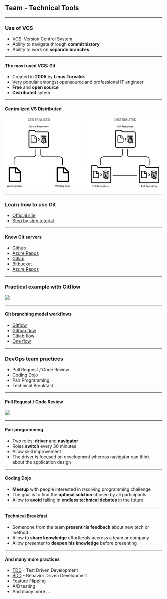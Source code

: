 ## Team - Technical Tools

----

### Use of VCS

* VCS: Version Control System
* Ability to navigate through **commit history**
* Ability to work on **separate branches**

----

#### The most used VCS: Git

* Created in **2005** by **Linus Torvalds**
* Very popular amongst opensource and professional IT engineer
* **Free** and **open source**
* **Distributed** sytem

----

#### Centralized VS Distributed

<img src="images/vcs-centralized-vs-distributed.ppm" style="background:none; border:none; box-shadow:none;"/>

----

### Learn how to use Git

* [Official site](https://git-scm.com/book/en/v2)
* [Step by step tutorial](https://www.atlassian.com/git/tutorials/what-is-git)

----

#### Know Git servers

* [Github](https://github.com/)
* [Azure Repos](https://azure.microsoft.com/fr-fr/services/devops/repos/)
* [Gitlab](https://about.gitlab.com/)
* [Bitbucket](https://bitbucket.org)
* [Azure Repos](https://azure.microsoft.com/en-us/services/devops/repos/)

----

### Practical example with Gitflow
<img src="images/gitflow.png" style="background:none; border:none; box-shadow:none;"/>

----

#### Git branching model workflows

* [Gitflow](https://nvie.com/posts/a-successful-git-branching-model/)
* [Github flow](https://guides.github.com/introduction/flow/)
* [Gitlab flow](https://docs.gitlab.com/ee/workflow/gitlab_flow.html)
* [One flow](http://endoflineblog.com/oneflow-a-git-branching-model-and-workflow)

----

### DevOps team practices

* Pull Request / Code Review
* Coding Dojo
* Pair Programming
* Technical Breakfast

----

#### Pull Request / Code Review
<img src="images/pull-request.png" style="background:none; border:none; box-shadow:none;"/>

----

#### Pair programming

* Two roles: **driver** and **navigator**
* Roles **switch** every 30 minutes
* Allow skill improvement
* The driver is focused on development whereas navigator can think about the application design

----

#### Coding Dojo

* **Meetup** with people interested in resolving programming challenge
* The goal is to find the **optimal solution** chosen by all participants
* Allow to **avoid** falling in **endless technical debates** in the future

----

#### Technical Breakfast

* Somenone from the team **present his feedback** about new tech or method
* Allow to **share knowledge** effortlessly accross a team or company
* Allow presenter to **deepen his knowledge** before presenting

----

#### And many more practices

* [TDD](https://medium.com/javascript-scene/tdd-changed-my-life-5af0ce099f80) - Test Driven Development
* [BDD](https://cucumber.io/docs/bdd/overview/) - Behavior Driven Development
* [Feature Flipping](https://martinfowler.com/articles/feature-toggles.html)
* A/B testing
* And many more ...
